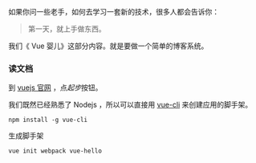 如果你问一些老手，如何去学习一套新的技术，很多人都会告诉你：

> 第一天，就上手做东西。

我们《 Vue 婴儿》这部分内容。就是要做一个简单的博客系统。


### 读文档

到 [vuejs 官网](https://cn.vuejs.org/index.html) ，点*起步*按钮。


我们既然已经熟悉了 Nodejs ，所以可以直接用 [vue-cli](https://github.com/vuejs/vue-cli) 来创建应用的脚手架。

```
npm install -g vue-cli
```

生成脚手架

```
vue init webpack vue-hello
```
